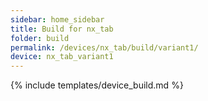 ```yaml
---
sidebar: home_sidebar
title: Build for nx_tab
folder: build
permalink: /devices/nx_tab/build/variant1/
device: nx_tab_variant1
---
```

{% include templates/device_build.md %}
